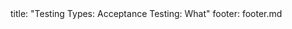 <frontmatter>
title: "Testing Types: Acceptance Testing: What"
footer: footer.md
</frontmatter>

<include src="unit-inPage-asFlat.md" boilerplate />